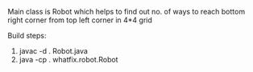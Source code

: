 Main class is Robot which helps to find out no. of ways to reach bottom right corner from top left corner in 4*4 grid  

Build steps:

1. javac -d . Robot.java
2. java -cp . whatfix.robot.Robot